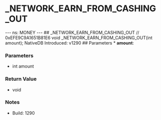# _NETWORK_EARN_FROM_CASHING_OUT

--- ns: MONEY --- ## _NETWORK_EARN_FROM_CASHING_OUT  // 0xEFE9C9A1651B81E6 void _NETWORK_EARN_FROM_CASHING_OUT(int amount);  NativeDB Introduced: v1290  ## Parameters * **amount**:

### Parameters
* int amount

### Return Value
* void

### Notes
* Build: 1290

